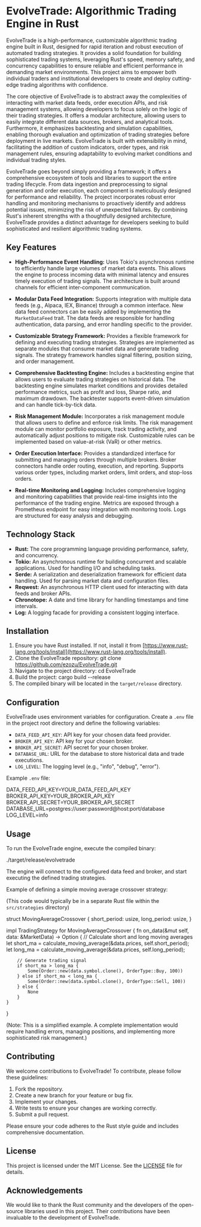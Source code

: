 # EvolveTrade: Algorithmic Trading Engine in Rust

EvolveTrade is a high-performance, customizable algorithmic trading engine built in Rust, designed for rapid iteration and robust execution of automated trading strategies. It provides a solid foundation for building sophisticated trading systems, leveraging Rust's speed, memory safety, and concurrency capabilities to ensure reliable and efficient performance in demanding market environments. This project aims to empower both individual traders and institutional developers to create and deploy cutting-edge trading algorithms with confidence.

The core objective of EvolveTrade is to abstract away the complexities of interacting with market data feeds, order execution APIs, and risk management systems, allowing developers to focus solely on the logic of their trading strategies. It offers a modular architecture, allowing users to easily integrate different data sources, brokers, and analytical tools. Furthermore, it emphasizes backtesting and simulation capabilities, enabling thorough evaluation and optimization of trading strategies before deployment in live markets. EvolveTrade is built with extensibility in mind, facilitating the addition of custom indicators, order types, and risk management rules, ensuring adaptability to evolving market conditions and individual trading styles.

EvolveTrade goes beyond simply providing a framework; it offers a comprehensive ecosystem of tools and libraries to support the entire trading lifecycle. From data ingestion and preprocessing to signal generation and order execution, each component is meticulously designed for performance and reliability. The project incorporates robust error handling and monitoring mechanisms to proactively identify and address potential issues, minimizing the risk of unexpected failures. By combining Rust's inherent strengths with a thoughtfully designed architecture, EvolveTrade provides a distinct advantage for developers seeking to build sophisticated and resilient algorithmic trading systems.

## Key Features

*   **High-Performance Event Handling:** Uses Tokio's asynchronous runtime to efficiently handle large volumes of market data events. This allows the engine to process incoming data with minimal latency and ensures timely execution of trading signals. The architecture is built around channels for efficient inter-component communication.

*   **Modular Data Feed Integration:** Supports integration with multiple data feeds (e.g., Alpaca, IEX, Binance) through a common interface. New data feed connectors can be easily added by implementing the `MarketDataFeed` trait. The data feeds are responsible for handling authentication, data parsing, and error handling specific to the provider.

*   **Customizable Strategy Framework:** Provides a flexible framework for defining and executing trading strategies. Strategies are implemented as separate modules that consume market data and generate trading signals. The strategy framework handles signal filtering, position sizing, and order management.

*   **Comprehensive Backtesting Engine:** Includes a backtesting engine that allows users to evaluate trading strategies on historical data. The backtesting engine simulates market conditions and provides detailed performance metrics, such as profit and loss, Sharpe ratio, and maximum drawdown. The backtester supports event-driven simulation and can handle tick-by-tick data.

*   **Risk Management Module:** Incorporates a risk management module that allows users to define and enforce risk limits. The risk management module can monitor portfolio exposure, track trading activity, and automatically adjust positions to mitigate risk. Customizable rules can be implemented based on value-at-risk (VaR) or other metrics.

*   **Order Execution Interface:** Provides a standardized interface for submitting and managing orders through multiple brokers. Broker connectors handle order routing, execution, and reporting. Supports various order types, including market orders, limit orders, and stop-loss orders.

*   **Real-time Monitoring and Logging:** Includes comprehensive logging and monitoring capabilities that provide real-time insights into the performance of the trading engine. Metrics are exposed through a Prometheus endpoint for easy integration with monitoring tools. Logs are structured for easy analysis and debugging.

## Technology Stack

*   **Rust:** The core programming language providing performance, safety, and concurrency.
*   **Tokio:** An asynchronous runtime for building concurrent and scalable applications. Used for handling I/O and scheduling tasks.
*   **Serde:** A serialization and deserialization framework for efficient data handling. Used for parsing market data and configuration files.
*   **Reqwest:** An asynchronous HTTP client used for interacting with data feeds and broker APIs.
*   **Chronotope:** A date and time library for handling timestamps and time intervals.
*   **Log:** A logging facade for providing a consistent logging interface.

## Installation

1.  Ensure you have Rust installed. If not, install it from [https://www.rust-lang.org/tools/install](https://www.rust-lang.org/tools/install).
2.  Clone the EvolveTrade repository:
    git clone https://github.com/ezozu/EvolveTrade.git
3.  Navigate to the project directory:
    cd EvolveTrade
4.  Build the project:
    cargo build --release
5.  The compiled binary will be located in the `target/release` directory.

## Configuration

EvolveTrade uses environment variables for configuration. Create a `.env` file in the project root directory and define the following variables:

*   `DATA_FEED_API_KEY`: API key for your chosen data feed provider.
*   `BROKER_API_KEY`: API key for your chosen broker.
*   `BROKER_API_SECRET`: API secret for your chosen broker.
*   `DATABASE_URL`: URL for the database to store historical data and trade executions.
*   `LOG_LEVEL`: The logging level (e.g., "info", "debug", "error").

Example `.env` file:

DATA_FEED_API_KEY=YOUR_DATA_FEED_API_KEY
BROKER_API_KEY=YOUR_BROKER_API_KEY
BROKER_API_SECRET=YOUR_BROKER_API_SECRET
DATABASE_URL=postgres://user:password@host:port/database
LOG_LEVEL=info

## Usage

To run the EvolveTrade engine, execute the compiled binary:

./target/release/evolvetrade

The engine will connect to the configured data feed and broker, and start executing the defined trading strategies.

Example of defining a simple moving average crossover strategy:

(This code would typically be in a separate Rust file within the `src/strategies` directory)

struct MovingAverageCrossover {
    short_period: usize,
    long_period: usize,
}

impl TradingStrategy for MovingAverageCrossover {
    fn on_data(&mut self, data: &MarketData) -> Option<Order> {
        // Calculate short and long moving averages
        let short_ma = calculate_moving_average(&data.prices, self.short_period);
        let long_ma = calculate_moving_average(&data.prices, self.long_period);

        // Generate trading signal
        if short_ma > long_ma {
            Some(Order::new(data.symbol.clone(), OrderType::Buy, 100))
        } else if short_ma < long_ma {
            Some(Order::new(data.symbol.clone(), OrderType::Sell, 100))
        } else {
            None
        }
    }
}

(Note: This is a simplified example. A complete implementation would require handling errors, managing positions, and implementing more sophisticated risk management.)

## Contributing

We welcome contributions to EvolveTrade! To contribute, please follow these guidelines:

1.  Fork the repository.
2.  Create a new branch for your feature or bug fix.
3.  Implement your changes.
4.  Write tests to ensure your changes are working correctly.
5.  Submit a pull request.

Please ensure your code adheres to the Rust style guide and includes comprehensive documentation.

## License

This project is licensed under the MIT License. See the [LICENSE](https://github.com/ezozu/EvolveTrade/blob/main/LICENSE) file for details.

## Acknowledgements

We would like to thank the Rust community and the developers of the open-source libraries used in this project. Their contributions have been invaluable to the development of EvolveTrade.